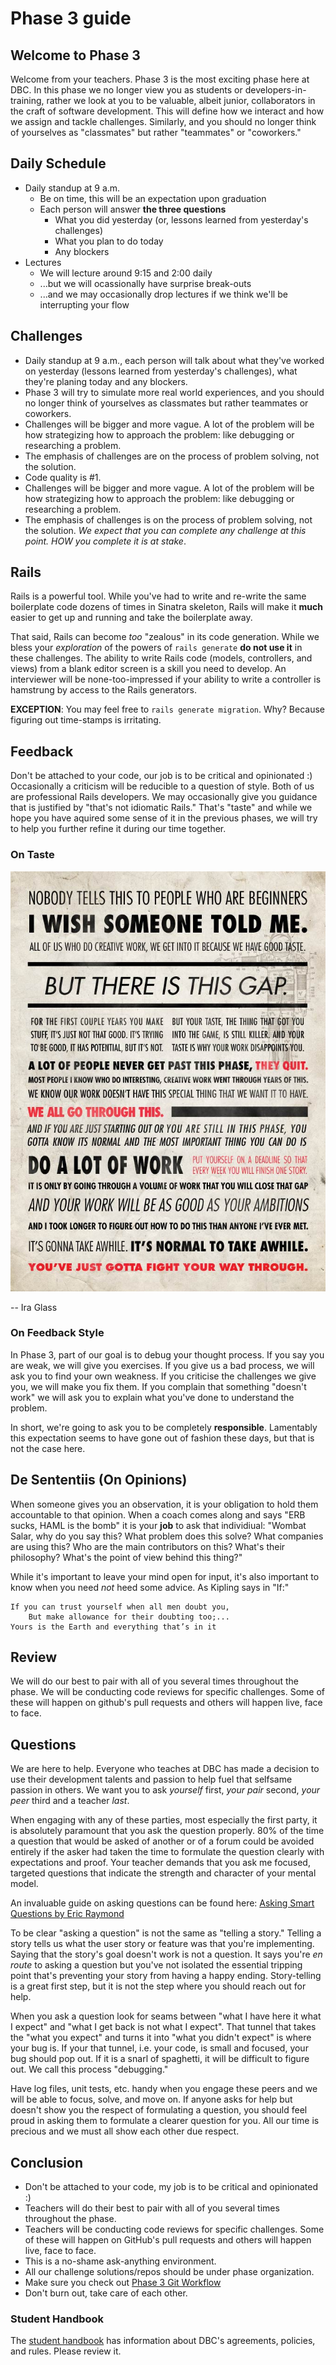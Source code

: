 # Phase 3 guide

## Welcome to Phase 3

Welcome from your teachers.  Phase 3 is the most exciting
phase here at DBC.  In this phase we no longer view you as students or
developers-in-training, rather we look at you to be valuable, albeit junior,
collaborators in the craft of software development.  This will define how we
interact and how we assign and tackle challenges.  Similarly, and you should no
longer think of yourselves as "classmates" but rather "teammates" or
"coworkers."

## Daily Schedule

- Daily standup at 9 a.m.
  - Be on time, this will be an expectation upon graduation
  - Each person will answer **the three questions**
    - What you did yesterday (or, lessons learned from yesterday's challenges)
    - What you plan to do today
    - Any blockers
- Lectures
  - We will lecture around 9:15 and 2:00 daily
  - ...but we will ocassionally have surprise break-outs
  - ...and we may occasionally drop lectures if we think we'll be interrupting
    your flow

## Challenges

- Daily standup at 9 a.m., each person will talk about what they've worked on yesterday (lessons learned from yesterday's challenges), what they're planing today and any blockers.
- Phase 3 will try to simulate more real world experiences, and you should no longer think of yourselves as classmates but rather teammates or coworkers.
- Challenges will be bigger and more vague. A lot of the problem will be how strategizing how to approach the problem: like debugging or researching a problem.
- The emphasis of challenges are on the process of problem solving, not the solution.
- Code quality is #1.
- Challenges will be bigger and more vague. A lot of the problem will be how strategizing how to approach the problem: like debugging or researching a problem.
- The emphasis of challenges is on the process of problem solving, not the
  solution.  _We expect that you can complete any challenge at this point.  HOW
you complete it is at stake_.

## Rails

Rails is a powerful tool.  While you've had to write and re-write the same
boilerplate code dozens of times in Sinatra skeleton, Rails will make it
**much** easier to get up and running and take the boilerplate away.

That said, Rails can become _too_ "zealous" in its code generation.  While we
bless your *exploration* of the powers of `rails generate` **do not use it** in
these challenges.  The ability to write Rails code (models, controllers, and
views) from a blank editor screen is a skill you need to develop.  An
interviewer will be none-too-impressed if your ability to write a controller is
hamstrung by access to the Rails generators.

**EXCEPTION**:  You may feel free to `rails generate migration`.  Why?  Because
figuring out time-stamps is irritating.

## Feedback

Don't be attached to your code, our job is to be critical and opinionated :)
Occasionally a criticism will be reducible to a question of style.  Both of us
are professional Rails developers.  We may occasionally give you guidance that
is justified by "that's not idiomatic Rails."  That's "taste" and while we hope
you have aquired some sense of it in the previous phases, we will try to help
you further refine it during our time together.


### On Taste

![quote by Ira Glass on beginners](ira-glass-quote.jpg)

-- Ira Glass

### On Feedback Style

In Phase 3, part of our goal is to debug your thought process.  If you say you
are weak, we will give you exercises.  If you give us a bad process, we will ask
you to find your own weakness.  If you criticise the challenges we give you, we
will make you fix them.  If you complain that something "doesn't work" we will
ask you to explain what you've done to understand the problem.

In short, we're going to ask you to be completely **responsible**.  Lamentably
this expectation seems to have gone out of fashion these days, but that is not
the case here.

## De Sententiis (On Opinions)

When someone gives you an observation, it is your obligation to hold them
accountable to that opinion.  When a coach comes along and says "ERB sucks,
HAML is the bomb" it is your **job** to ask that individiual:  "Wombat Salar,
why do you say this?  What problem does this solve?  What companies are using
this?  Who are the main contributors on this?  What's their philosophy?  What's
the point of view behind this thing?"

While it's important to leave your mind open for input, it's also important to
know when you need *not* heed some advice.  As Kipling says in "If:"

    If you can trust yourself when all men doubt you,
        But make allowance for their doubting too;...
    Yours is the Earth and everything that’s in it

## Review

We will do our best to pair with all of you several times throughout the phase.
We will be conducting code reviews for specific challenges. Some of these will
happen on github's pull requests and others will happen live, face to face.

## Questions

We are here to help.  Everyone who teaches at DBC has made a decision to use
their development talents and passion to help fuel that selfsame passion in
others.  We want you to ask _yourself_ first, _your pair_ second, _your peer_
third and a teacher _last_.

When engaging with any of these parties, most especially the first party, it is
absolutely paramount that you ask the question properly.  80% of the time a
question that would be asked of another or of a forum could be avoided entirely
if the asker had taken the time to formulate the question clearly with
expectations and proof.  Your teacher demands that you ask me focused,
targeted questions that indicate the strength and character of your mental
model.

An invaluable guide on asking questions can be found here:
[Asking Smart Questions by Eric Raymond](http://www.catb.org/esr/faqs/smart-questions.html)

To be clear "asking a question" is not the same as "telling a story."  Telling
a story tells us what the user story or feature was that you're implementing.
Saying that the story's goal doesn't work is not a question.  It says you're
_en route_ to asking a question but you've not isolated the essential tripping
point that's preventing your story from having a happy ending.  Story-telling
is a great first step, but it is not the step where you should reach out for
help.

When you ask a question look for seams between "what I have here it what I
expect" and "what I get back is not what I expect".  That tunnel that takes the
"what you expect" and turns it into "what you didn't expect" is where your bug
is.  If your that tunnel, i.e. your code, is small and focused, your bug should
pop out.  If it is a snarl of spaghetti, it will be difficult to figure out.
We call this process "debugging."

Have log files, unit tests, etc. handy when you engage these peers and we will
be able to focus, solve, and move on.  If anyone asks for help but doesn't show
you the respect of formulating a question, you should feel proud in asking them
to formulate a clearer question for you.  All our time is precious and we
must all show each other due respect.

## Conclusion

- Don't be attached to your code, my job is to be critical and opinionated :)
- Teachers will do their best to pair with all of you several times throughout the phase.
- Teachers will be conducting code reviews for specific challenges. Some of these will happen on GitHub's pull requests and others will happen live, face to face.
- This is a no-shame ask-anything environment.
- All our challenge solutions/repos should be under phase organization.
- Make sure you check out [Phase 3 Git Workflow](../../../phase-3-guide/blob/master/git-workflow.md#phase-3-github-workflow)
- Don't burn out, take care of each other.

### Student Handbook

The [student handbook](../../../student-handbook) has information about DBC's agreements, policies, and rules. Please review it.
